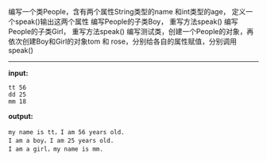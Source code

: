 编写一个类People，含有两个属性String类型的name 和int类型的age， 定义一个speak()输出这两个属性
编写People的子类Boy， 重写方法speak()
编写People的子类Girl， 重写方法speak()
编写测试类，创建一个People的对象，再依次创建Boy和Girl的对象tom 和 rose，分别给各自的属性赋值，分别调用speak()
****
**input:**
```
tt 56
dd 25
mm 18
```
**output:**
```
my name is tt，I am 56 years old.
I am a boy，I am 25 years old.
I am a girl，my name is mm.
```
